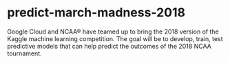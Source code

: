 # predict-march-madness-2018
Google Cloud and NCAA® have teamed up to bring the 2018 version of the Kaggle machine learning competition. The goal will be to develop, train, test predictive models that can help predict the outcomes of the 2018 NCAA tournament. 
